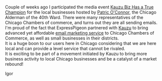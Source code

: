 Couple of weeks ago I participated the media event [Kauzu Biz Has a True
Champion](http://www.kauzu.com/blog/2012/08/28/kauzu-biz-has-a-true-champion/) for the local businesses hosted
by [Patric O'Connor](http://www.aldermanoconnor.com/), the
Chicago Alderman of the 40th Ward. There were many representatives of
the Chicago Chambers of commerce, and turns out they are all sending
emails.  
I'm proud of the fact that ExpressPigeon partnered with [Kauzu](http://www.kauzu.com) to
bring advanced yet affordable [email marketing service](http://expresspigeon.com) to Chicago
Chambers of Commerce, as well as small businesses in their districts.  
It is a huge boon to our users here in Chicago considering that we are
here local and can provide a level service that cannot be rivaled.  
It is exciting to be part of a movement initiated by Kauzu to bring
more business activity to local Chicago businesses and be a catalyst of
a market rebound!

Igor
